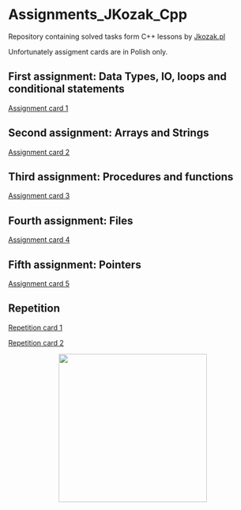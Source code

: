 # Assignments_JKozak_Cpp
Repository containing solved tasks form C++ lessons by [Jkozak.pl](http://www.jkozak.pl/przedmioty-ue/programowanie-w-jezyku-cpp/)

Unfortunately assigment cards are in Polish only.

## First assignment: Data Types, IO, loops and conditional statements
[Assignment card 1](http://jkozak.pl/pliki/cpp/zestaw1.pdf)

## Second assignment: Arrays and Strings 
[Assignment card 2](http://jkozak.pl/pliki/cpp/zestaw2.pdf)

## Third assignment: Procedures and functions
[Assignment card 3](http://jkozak.pl/pliki/cpp/zestaw3.pdf)

## Fourth assignment: Files
[Assignment card 4](http://jkozak.pl/pliki/cpp/zestaw4.pdf)

## Fifth assignment: Pointers
[Assignment card 5](zestaw5.pdf)

## Repetition
[Repetition card 1](http://jkozak.pl/pliki/jpoig/kol_2_p1.pdf)

[Repetition card 2](http://jkozak.pl/pliki/jpoig/kol_2_p2.pdf)

<p align="center">
  <img width="300" height="300" src="https://media.makeameme.org/created/brace-yourself-cpp.jpg">
</p>
